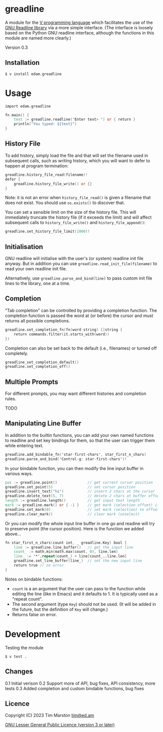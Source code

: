 greadline
=========

A module for the [V programming language] which facilitates the use of the
[GNU Readline library] via a more simple interface.  (The interface is loosely
based on the Python GNU readline interface, although the functions in this
module are named more clearly.)

Version 0.3

Installation
------------

``` Shell
$ v install edam.greadline
```

Usage
=====

``` V
import edam.greadline

fn main() {
	text := greadline.readline('Enter text> ') or { return }
	println("You typed: ${text}")
}
```

History File
------------

To add history, simply load the file and that will set the filename used in
subsequent calls, such as writing history, which you will want to defer to
happen at program termination:

``` V
greadline.history_file_read(filename)!
defer {
	greadline.history_file_write() or {}
}
```

Note: it is not an error when `history_file_read()` is given a filename that
does not exist.  You should use `os.exists()` to discover that.

You can set a sensible limit on the size of the history file.  This will
immediately truncate the history file (if it exceeds the limit) and will affect
subsequent calls to `history_file_write()` and `history_file_append()`:

``` V
greadline.set_history_file_limit(1000)!
```

Initialisation
--------------

GNU readline will initialise with the user's (or system) readline init file
anyway.  But in addition you can use `greadline.read_init_file(filename)` to
read your own readline init file.

Alternatively, use `greadline.parse_and_bind(line)` to pass custom init file
lines to the library, one at a time.

Completion
----------

"Tab completion" can be controlled by providing a completion function.  The
completion function is passed the word at (or before) the cursor and must
returns all possible completions.

``` V
greadline.set_completion_fn(fn(word string) []string {
	return commands.filter(it.starts_with(word))
})
```

Completion can also be set back to the default (i.e., filenames) or turned off
completely.

``` V
greadline_set_completion_default()
greadline.set_completion_off()
```

Multiple Prompts
----------------

For different prompts, you may want different histories and completion rules.

TODO

Manipulating Line Buffer
------------------------

In addition to the builtin functions, you can add your own named functions to
readline and set key bindings for them, so that the user can trigger them while
entering text.

``` V
greadline.add_bindable_fn('star-first-chars', star_first_n_chars)
greadline.parse_and_bind('Control-g: star-first-chars')!
```

In your bindable function, you can then modify the line input buffer in various
ways.

``` V
pos := greadline.point()              // get current cursor position
greadline.set_point(5)                // set cursor position
greadline.insert_text("hi")           // insert 2 chars at the cursor
greadline.delete_text(5, 7)           // delete 2 chars at buffer offset 5
length := greadline.length()          // get input text length
mark := greadline.mark() or { -1 }    // get mark (selection offset) if set
greadline.set_mark(0)                 // set mark (selection) to offset 0
greadline.clear_mark()                // clear mark (unselect)
```

Or you can modify the whole input line buffer in one go and readine will try to
preserve point (the cursor position).  Here is the function we added above...

``` V
fn star_first_n_chars(count int, _ greadline.Key) bool {
	line := greadline.line_buffer()   // get the input line
	count_ := math.min(math.max(count, 0), line.len)
	line_ := '*'.repeat(count_) + line[count_..line.len]
	greadline.set_line_buffer(line_)  // set the new input line
	return true // no error
}
```

Notes on bindable functions:
* `count` is a an argument that the user can pass to the function while editing
  the line (like in Emacs) and it defaults to 1.  It is typically used as a
  "repeat count".
* The second argument (type `Key`) should not be used. (It will be added in the
  future, but the definition of `Key` will change.)
* Returns false on error.

Development
===========

Testing the module

``` shell
$ v test .
```

Changes
-------

0.1 Initial verison
0.2 Support more of API, bug fixes, API consistency, more tests
0.3 Added completion and custom bindable functions, bug fixes

Licence
-------

Copyright (C) 2023 Tim Marston <tim@ed.am>

[GNU Lesser General Public Licence (version 3 or later)](../master/LICENCE)



[V programming language]: http://vlang.io
[GNU Readline library]: https://tiswww.case.edu/php/chet/readline/rltop.html
